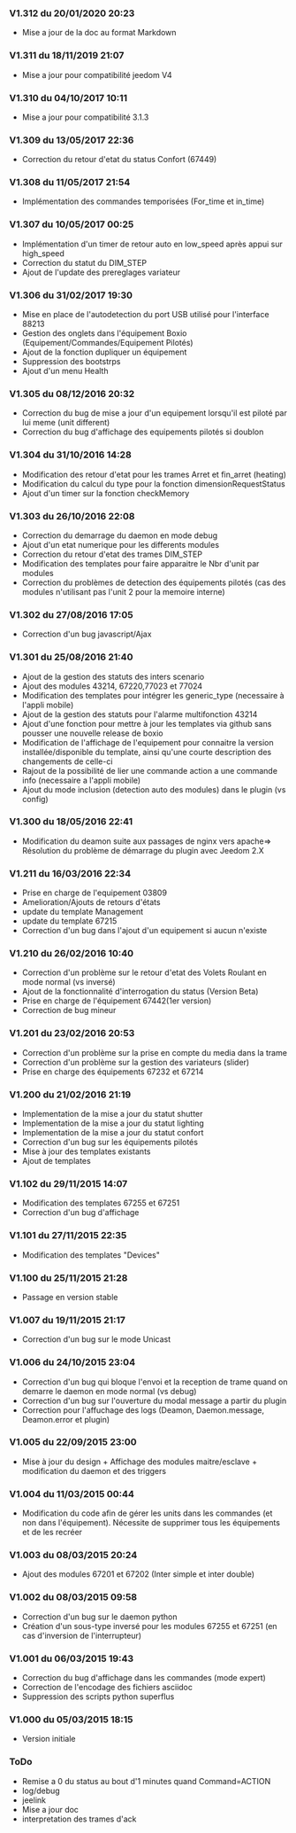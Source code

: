 ### V1.312 du 20/01/2020 20:23
-   Mise a jour de la doc au format Markdown

### V1.311 du 18/11/2019 21:07
-   Mise a jour pour compatibilité jeedom V4

### V1.310 du 04/10/2017 10:11
-   Mise a jour pour compatibilité 3.1.3

### V1.309 du 13/05/2017 22:36
-   Correction du retour d'etat du status Confort (67449)

### V1.308 du 11/05/2017 21:54
-   Implémentation des commandes temporisées (For_time et in_time)

### V1.307 du 10/05/2017 00:25
-   Implémentation  d'un timer de retour auto en low_speed après appui sur high_speed
-   Correction du statut du DIM_STEP
-   Ajout de l'update des prereglages variateur

### V1.306 du 31/02/2017 19:30
-   Mise en place de l'autodetection du port USB utilisé pour l'interface 88213
-   Gestion des onglets dans l'équipement Boxio (Equipement/Commandes/Equipement Pilotés)
-   Ajout de la fonction dupliquer un équipement
-   Suppression des bootstrps
-   Ajout d'un menu Health

### V1.305 du 08/12/2016 20:32
-   Correction du bug de mise a jour d'un equipement lorsqu'il est piloté par lui meme (unit different)
-   Correction du bug d'affichage des equipements pilotés si doublon

### V1.304 du 31/10/2016 14:28
-   Modification des retour d'etat pour les trames Arret et fin_arret (heating)
-   Modification du calcul du type pour la fonction dimensionRequestStatus
-   Ajout d'un timer sur la fonction checkMemory

### V1.303 du 26/10/2016 22:08
-   Correction du demarrage du daemon en mode debug
-   Ajout d'un etat numerique pour les differents modules
-   Correction du retour d'etat des trames DIM_STEP
-   Modification des templates pour faire apparaitre le Nbr d'unit par modules
-   Correction du problèmes de detection des équipements pilotés (cas des modules n'utilisant pas l'unit 2 pour la memoire interne)

### V1.302 du 27/08/2016 17:05
-   Correction d'un bug javascript/Ajax

### V1.301 du 25/08/2016 21:40
-   Ajout de la gestion des statuts des inters scenario
-   Ajout des modules 43214, 67220,77023 et 77024
-   Modification des templates pour intégrer les generic_type (necessaire à l'appli mobile)
-   Ajout de la gestion des statuts pour l'alarme multifonction 43214 
-   Ajout d'une fonction pour mettre à jour les templates via github sans pousser une nouvelle release de boxio
-   Modification de l'affichage de l'equipement pour connaitre la version installée/disponible du template, ainsi qu'une courte description des changements de celle-ci
-   Rajout de la possibilité de lier une commande action a une commande info (necessaire a l'appli mobile)
-   Ajout du mode inclusion (detection auto des modules) dans le plugin (vs config)

### V1.300 du 18/05/2016 22:41
-   Modification du deamon suite aux passages de nginx vers apache=> Résolution du problème de démarrage du plugin avec Jeedom 2.X

### V1.211 du 16/03/2016 22:34
-   Prise en charge de l'equipement 03809
-   Amelioration/Ajouts de retours d'états
-   update du template Management
-   update du template 67215
-   Correction d'un bug dans l'ajout d'un equipement si aucun n'existe

### V1.210 du 26/02/2016 10:40
-   Correction d'un problème sur le retour d'etat des Volets Roulant en mode normal (vs inversé)
-   Ajout de la fonctionnalité d'interrogation du status (Version Beta)
-   Prise en charge de l'équipement 67442(1er version)
-   Correction de bug mineur

### V1.201 du 23/02/2016 20:53
-   Correction d'un problème sur la prise en compte du media dans la trame
-   Correction d'un problème sur la gestion des variateurs (slider)
-   Prise en charge des équipements 67232 et 67214

### V1.200 du 21/02/2016 21:19
-   Implementation de la mise a jour du statut shutter
-   Implementation de la mise a jour du statut lighting
-   Implementation de la mise a jour du statut confort
-   Correction d'un bug sur les équipements pilotés
-   Mise à jour des templates existants
-   Ajout de templates

### V1.102 du 29/11/2015 14:07
-   Modification des templates 67255 et 67251
-   Correction d'un bug d'affichage

### V1.101 du 27/11/2015 22:35
-   Modification des templates "Devices"

### V1.100 du 25/11/2015 21:28
-   Passage en version stable

### V1.007 du 19/11/2015 21:17
-   Correction d'un bug sur le mode Unicast

### V1.006 du 24/10/2015 23:04
-   Correction d'un bug qui bloque l'envoi et la reception de trame quand on demarre le daemon en mode normal (vs debug)
-   Correction d'un bug sur l'ouverture du modal message a partir du plugin
-   Correction pour l'affuchage des logs (Deamon, Daemon.message, Deamon.error et plugin)

### V1.005 du 22/09/2015 23:00
-   Mise à jour du design + Affichage des modules maitre/esclave + modification du daemon et des triggers

### V1.004 du 11/03/2015 00:44
-   Modification du code afin de gérer les units dans les commandes (et non dans l'équipement). Nécessite de supprimer tous les équipements et de les recréer

### V1.003 du 08/03/2015 20:24
-   Ajout des modules 67201 et 67202 (Inter simple et inter double)

### V1.002 du 08/03/2015 09:58
-   Correction d'un bug sur le daemon python
-   Création d'un sous-type inversé pour les modules 67255 et 67251 (en cas d'inversion de l'interrupteur)

### V1.001 du 06/03/2015 19:43
-   Correction du bug d'affichage dans les commandes (mode expert)
-   Correction de l'encodage des fichiers asciidoc
-   Suppression des scripts python superflus

### V1.000 du 05/03/2015 18:15
-   Version initiale

### ToDo
-   Remise a 0 du status au bout d'1 minutes quand Command=ACTION
-   log/debug
-   jeelink
-   Mise a jour doc
-   interpretation des trames d'ack
